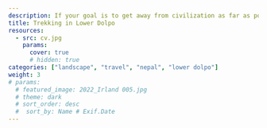 ```yaml
---
description: If your goal is to get away from civilization as far as possible the Lower Dolpo area is a pretty good choice. I joined a group of super adventurous people and enjoyed two weeks of wonderful landscape, altitude sickness and a way too heavy backpack. Photography was not the main theme of this trip but I think got some good shoots nevertheless.
title: Trekking in Lower Dolpo
resources:
  - src: cv.jpg
    params:
      cover: true
      # hidden: true
categories: ["landscape", "travel", "nepal", "lower dolpo"]
weight: 3
# params:
  # featured_image: 2022_Irland 005.jpg
  # theme: dark
  # sort_order: desc
  #  sort_by: Name # Exif.Date
---
```



